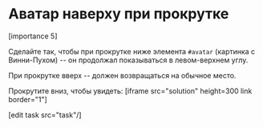 # Аватар наверху при прокрутке

[importance 5]

Сделайте так, чтобы при прокрутке ниже элемента `#avatar` (картинка с Винни-Пухом) -- он продолжал показываться в левом-верхнем углу.

При прокрутке вверх -- должен возвращаться на обычное место.

Прокрутите вниз, чтобы увидеть:
[iframe src="solution" height=300 link border="1"]

[edit task src="task"/]
